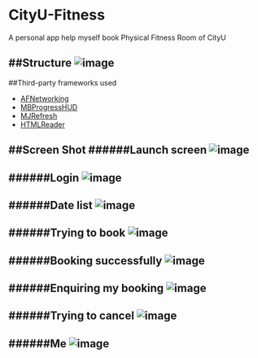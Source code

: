 # CityU-Fitness
A personal app help myself book Physical Fitness Room of CityU

##Structure
![image](https://github.com/brookgao/CityU-Fitness/blob/master/ScreenShot/Struture.png)
--
##Third-party frameworks used
* [AFNetworking](https://github.com/AFNetworking/AFNetworking)
* [MBProgressHUD](https://github.com/jdg/MBProgressHUD)
* [MJRefresh](https://github.com/CoderMJLee/MJRefresh)
* [HTMLReader](https://github.com/nolanw/HTMLReader)

##Screen Shot
######Launch screen
![image](https://github.com/brookgao/CityU-Fitness/blob/master/ScreenShot/1_launch.png)
--

######Login 
![image](https://github.com/brookgao/CityU-Fitness/blob/master/ScreenShot/2_login.png)
--

######Date list
![image](https://github.com/brookgao/CityU-Fitness/blob/master/ScreenShot/3_booingDate.png)
--

######Trying to book
![image](https://github.com/brookgao/CityU-Fitness/blob/master/ScreenShot/4_tryToBooking.png)
--

######Booking successfully
![image](https://github.com/brookgao/CityU-Fitness/blob/master/ScreenShot/5_booingSuccess.png)
--

######Enquiring my booking
![image](https://github.com/brookgao/CityU-Fitness/blob/master/ScreenShot/6_enquire.png)
--

######Trying to cancel
![image](https://github.com/brookgao/CityU-Fitness/blob/master/ScreenShot/7_cancelBooking.png)
--

######Me
![image](https://github.com/brookgao/CityU-Fitness/blob/master/ScreenShot/8_me.png)
--
